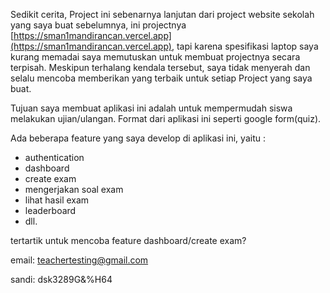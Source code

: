 Sedikit cerita, Project ini sebenarnya lanjutan dari project website sekolah yang saya buat sebelumnya, ini projectnya [https://sman1mandirancan.vercel.app](https://sman1mandirancan.vercel.app), tapi karena spesifikasi laptop saya kurang memadai saya memutuskan untuk membuat projectnya secara terpisah. Meskipun terhalang kendala tersebut, saya tidak menyerah dan selalu mencoba memberikan yang terbaik untuk setiap Project yang saya buat.

Tujuan saya membuat aplikasi ini adalah untuk mempermudah siswa melakukan ujian/ulangan. Format dari aplikasi ini seperti google form(quiz).

Ada beberapa feature yang saya develop di aplikasi ini, yaitu :

- authentication
- dashboard
- create exam
- mengerjakan soal exam
- lihat hasil exam
- leaderboard
- dll.

tertartik untuk mencoba feature dashboard/create exam?

email: teachertesting@gmail.com

sandi: dsk3289G&%H64
